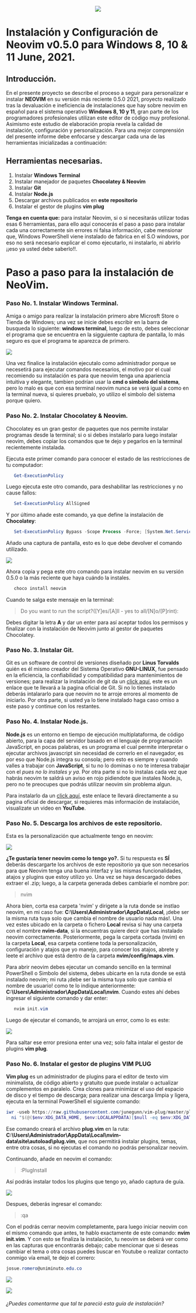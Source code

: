 <p align="center"><a href="https://github.com/josueromram/josueromram/blob/ProjectsApacheNetbeans12.4/Perfil%20Circular.png" target="_blank">
    <img src="https://github.com/josueromram/nvim-config-windows10/blob/nvim/autoload/Logo%20nvim(1).png">
</a></p>

# Instalación y Configuración de Neovim v0.5.0 para Windows 8, 10 & 11 June, 2021.

## Introducción.
En el presente proyecto se describe el proceso a seguir para personalizar e instalar **NEOVIM** en su versión más reciente 0.5.0 2021, proyecto realizado tras la devaluación e ineficiencia de instalaciones que hay sobre neovim en español para el sistema operativo **Windows 8, 10 y 11**, gran parte de los programadores profesionales utilizan este editor de código muy profesional. Asimismo este estudio de elaboración propia revela la calidad de instalación, configuración y personalización. Para una mejor comprensión del presente informe debe enfocarse y descargar cada una de las herramientas inicializadas a continuación:

## Herramientas necesarias.

1. Instalar **Windows Terminal**
2. Instalar manejador de paquetes **Chocolatey & Neovim**
3. Instalar **Git**
4. Instalar **Node.js**
5. Descargar archivos publicados en **este repositorio**
6. Instalar el gestor de plugins **vim plug**

**Tenga en cuenta que:** para instalar Neovim, si o si necesitarás utilizar todas esas 6 herramientas, para ello aquí conocerás el paso a paso para instalar cada una correctamente sin errores ni falsa información, cabe mensionar que, Windows PowerShell viene instalado de fabrica en el S.O windows, por eso no será necesario explicar el como ejecutarlo, ni instalarlo, ni abrirlo ¡¡eso ya usted debe saberlo!!.

# Paso a paso para la instalación de NeoVim.
### Paso No. 1. Instalar Windows Terminal.
Amiga o amigo para realizar la instalación primero abre Microsft Store o Tienda de Windows; una vez se inicie debes escribir en la barra de busqueda lo siguiente: **windows terminal**, luego de esto, debes seleccionar el programa que se encuentra en la sigguiente captura de pantalla, lo más seguro es que el programa te aparezca de primero.

![](https://pbs.twimg.com/media/E6NZFyyXMAIxUNv?format=jpg&name=large)

Una vez finalice la instalación ejecutalo como administrador porque se necesetirá para ejecutar comandos necesarios, el motivo por el cual recomiendo su instalación es para que neovim tenga una apariencia intuitiva y elegante, tambien podrían usar la **cmd o simbolo del sistema**, pero lo malo es que con esa terminal neovim nunca se verá igual a como en la terminal nueva, si quieres pruebalo, yo utilizo el simbolo del sistema porque quiero.

### Paso No. 2. Instalar Chocolatey & Neovim.
Chocolatey es un gran gestor de paquetes que nos permite instalar programas desde la terminal; si o si debes instalarlo para luego instalar neovim, debes copiar los comandos que te dejo y pegarlos en la terminal recientemente instalada.

Ejecuta este primer comando para conocer el estado de las restricciones de tu computador:
```powershell
   Get-ExecutionPolicy
```  
Luego ejecuta este otro comando, para deshabilitar las restricciones y no cause fallos:
```powershell
   Set-ExecutionPolicy AllSigned
``` 
Y por último añade este comando, ya que define la instalación de **Chocolatey**:
```powershell
   Set-ExecutionPolicy Bypass -Scope Process -Force; [System.Net.ServicePointManager]::SecurityProtocol = [System.Net.ServicePointManager]::SecurityProtocol -bor 3072; iex ((New-Object System.Net.WebClient).DownloadString('https://chocolatey.org/install.ps1'))
```
Añado una captura de pantalla, esto es lo que debe devolver el comando utilizado.

![](https://pbs.twimg.com/media/E8ZakdaXsAAwiBY?format=png&name=medium)

Ahora copia y pega este otro comando para instalar neovim en su versión 0.5.0 o la más reciente que haya cuándo la instales.
```powershell
   choco install neovim
``` 
Cuando te salga este mensaje en la terminal: 
> Do you want to run the script?([Y]es/[A]ll - yes to all/[N]o/[P]rint): 

Debes digitar la letra **A** y dar un enter para así aceptar todos los permisos y finalizar con la instalación de Neovim junto al gestor de paquetes Chocolatey.

### Paso No. 3. Instalar Git.
Git es un software de control de versiones diseñado por **Linus Torvalds** quién es él mismo creador del Sistema Operativo **GNU-LINUX**, fue pensado en la eficiencia, la confiabilidad y compatibilidad para mantenimientos de versiones; para realizar la instalación de git da un [click aquí](https://git-scm.com/downloads "https://git-scm.com/downloads"), este es un enlace que te llevará a la pagina oficial de Git. Si no lo tienes instalado deberás intalararlo para que neovim no te arroje errores al momento de iniciarlo. Por otra parte, si usted ya lo tiene instalado haga caso omiso a este paso y continue con los restantes.

### Paso No. 4. Instalar Node.js.
**Node.js** es un entorno en tiempo de ejecución multiplataforma, de código abierto, para la capa del servidor basado en el lenguaje de programación JavaScript, en pocas palabras, es un programa el cual permite interpretar o ejecutar archivos javascript sin necesidad de correrlo en el navegador, es por eso que Node.js integra su consola; pero esto es siempre y cuando valles a trabajar con **JavaScript**, si tu no lo dominas o no te interesa trabajar con el *pues no lo instales y ya*. Por otra parte si no lo instalas cada vez que habrás neovim te saldrá un aviso en rojo pidiendote que instales Node.js, pero no te preocupes que podrás utilizar neovim sin problema algun. 

Para instalarlo da un [click aquí](https://nodejs.org/es/download/ "https://nodejs.org/es/download/"), este enlace te llevará directamente a su pagina oficial de descargar, si requieres más información de instalación, visualizate un video en **YouTube**.

### Paso No. 5. Descarga los archivos de este repositorio.
Esta es la personalización que actualmente tengo en neovim:

![](https://pbs.twimg.com/media/E8yYyhuXoAA2wRP?format=png&name=large)

**¿Te gustaría tener neovim como lo tengo yo?.** Si tu respuesta es **SÍ** deberás descargarte los archivos de este repositorio ya que son necesarios para que Neovim tenga una buena interfaz y las mismas funcionalidades, atajos y plugins que estoy utilizo yo. Una vez se haya descargado debes extraer el .zip; luego, a la carpeta generada debes cambiarle el nombre por:

> nvim

Ahora bien, corta esa carpeta 'nvim' y dirigete a la ruta donde se instlao neovim, en mi caso fue: **C:\Users\Administrador\AppData\Local**, ¡debe ser la misma ruta tuya solo que cambia el nombre de usuario nada más!. Una vez estes ubicado en la carpeta o fichero **Local** revisa si hay una carpeta con el nombre **nvim-data**, si la encuentras quiere decir que has instalado neovim correctamente. Posteriormente, pega la carpeta cortada (nvim) en la carpeta **Local**, esa carpeta contiene toda la personalización, configuración y atajos que yo manejo, para conocer los atajos, abrete y leete el archivo que está dentro de la carpeta **nvim/config/maps.vim**.

Para abrir neovim debes ejecutar un comando sencillo en la terminal PowerShell o Simbolo del sistema, debes ubicarte en la ruta donde se está instalado neovim; mi ruta ¡debe ser la misma tuya solo que cambia el nombre de usuario! como te lo indique anteriormente: **C:\Users\Administrador\AppData\Local\nvim**. Cuando estes ahí debes ingresar el siguiente comando y dar enter:
```powershell
   nvim init.vim
``` 
Luego de ejecutar el comando, te arrojará un error, como lo es este:

![](https://pbs.twimg.com/media/E8yrXozXoAEuT8m?format=png&name=900x900)

Para saltar ese error presiona enter una vez; solo falta intalar el gestor de plugins **vim plug**.

### Paso No. 6. Instalar el gestor de plugins VIM PLUG
**Vim plug** es un administrador de plugins para el editor de texto vim minimalista, de código abierto y gratuito que puede instalar o actualizar complementos en paralelo. Crea clones para minimizar el uso del espacio de disco y el tiempo de descarga; para realizar una descarga limpia y ligera, ejecuta en la terminal PowerShell el siguiente comando:

```powershell
iwr -useb https://raw.githubusercontent.com/junegunn/vim-plug/master/plug.vim |`
  ni "$(@($env:XDG_DATA_HOME, $env:LOCALAPPDATA)[$null -eq $env:XDG_DATA_HOME])/nvim-data/site/autoload/plug.vim" -Force
``` 

Ese comando creará el archivo **plug.vim** en la ruta: **C:\Users\Administrador\AppData\Local\nvim-data\site\autoload\plug.vim**, que nos permitirá instalar plugins, temas, entre otra cosas, si no ejecutas el comando no podrás personalizar neovim. 

Continuando, añade en neovim el comando:
> :PlugInstall

Así podrás instalar todos los plugins que tengo yo, añado captura de guía.

![](https://pbs.twimg.com/media/E8yrXsvX0AAAO0g?format=png&name=900x900)

Despues, deberás ingresar el comando:
> :qa

Con el podrás cerrar neovim completamente, para luego iniciar neovim con el mismo comando que antes, te hablo exactamente de este comando: **nvim init.vim**. Y con esto se finaliza la instalación, tu neovim se deberá ver como en las capturas que encontrarás debajo; cabe mencionar que si deseas cambiar el tema o otra cosas puedes buscar en Youtube o realizar contacto conmigo vía email, te dejo el correro:
```powershell
josue.romero@uniminuto.edu.co
```

![](https://pbs.twimg.com/media/E8yYyhvXMAIzjcC?format=png&name=900x900)

![](https://pbs.twimg.com/media/E8yYykBXEAMvB7f?format=png&name=900x900)

###### ¿Puedes comentarme que tal te pareció esta guía de instalación?
